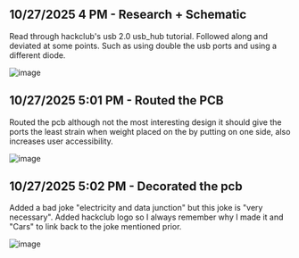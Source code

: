 <!--
  ===================    !!READ THIS NOTICE!!   ====================
  DO NOT edit this file manually. Your changes WILL BE OVERWRITTEN!
  This journal is auto generated and updated by Hack Club Blueprint.
  To edit this file, please edit your journal entries on Blueprint.
  ==================================================================
-->

## 10/27/2025 4 PM - Research + Schematic  

Read through hackclub's usb 2.0 usb_hub tutorial. Followed along and deviated at some points. Such as using double the usb ports and using a different diode.

![image](https://blueprint.hackclub.com/user-attachments/blobs/proxy/eyJfcmFpbHMiOnsiZGF0YSI6NjAxMCwicHVyIjoiYmxvYl9pZCJ9fQ==--1bd67c08ce88428f77c5fbe35a485ffbf7e391ce/image.png)
  

## 10/27/2025 5:01 PM - Routed the PCB  

Routed the pcb although not the most interesting design it should give the ports the least strain when weight placed on the by putting on one side, also increases user accessibility.

![image](https://blueprint.hackclub.com/user-attachments/blobs/proxy/eyJfcmFpbHMiOnsiZGF0YSI6NjAxMSwicHVyIjoiYmxvYl9pZCJ9fQ==--68a6cf455286aef79eb9e83618a9a6fe1669396a/image.png)
  

## 10/27/2025 5:02 PM - Decorated the pcb   

Added a bad joke "electricity and data junction" but this joke is "very necessary". Added hackclub logo so I always remember why I made it and "Cars" to link back to the joke mentioned prior.

![image](https://blueprint.hackclub.com/user-attachments/blobs/proxy/eyJfcmFpbHMiOnsiZGF0YSI6NjAxMiwicHVyIjoiYmxvYl9pZCJ9fQ==--d871992baa9ddf69da2fb74a8d223b23ba5738e0/image.png)
  

